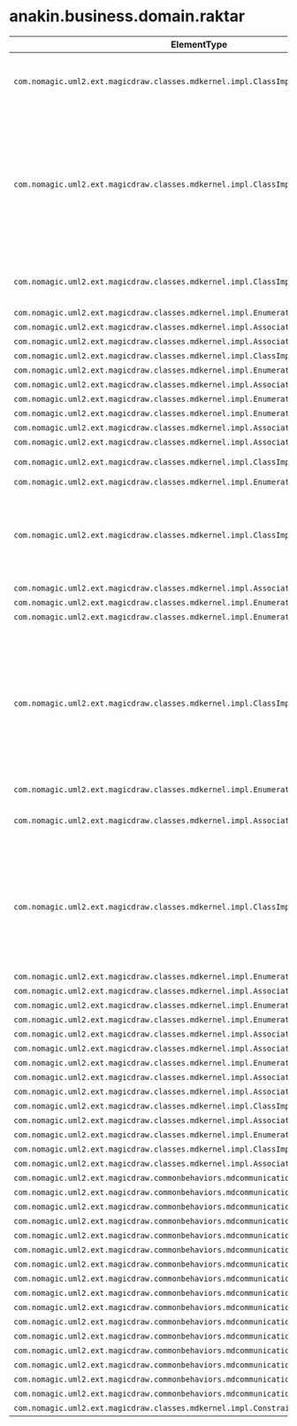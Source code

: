 # anakin.business.domain.raktar

| ElementType | Naming | Comment |
| ----------- | ------- | ------------- |
| `com.nomagic.uml2.ext.magicdraw.classes.mdkernel.impl.ClassImpl` | RaktarP | <html>  <head>		<style>			p {padding:0px; margin:0px;}		</style>	</head>  <body>    <p>A BÁV&#160;z&aacute;logt&aacute;rgyak őrz&eacute;s&eacute;re szolg&aacute;l&oacute; rakt&aacute;rai.&#160;Állapot t&iacute;pus&uacute; entit&aacute;s.    </p></body></html> |
| `com.nomagic.uml2.ext.magicdraw.classes.mdkernel.impl.ClassImpl` | RaktariTetelA | <html>  <head>		<style>			p {padding:0px; margin:0px;}		</style>	</head>  <body>    <p>Fizikai egys&eacute;g (pl. tasak), amelyben t&aacute;rgyakat t&aacute;rolunk. &#160;L&eacute;teznek szabadon &aacute;ll&oacute; t&aacute;rgyak is, de ezeket is megjel&ouml;lj&uuml;k vonalk&oacute;d alapj&aacute;n k&eacute;pzett rakt&aacute;ri azonos&iacute;&iacute;t&oacute;val.    </p></body></html> |
| `com.nomagic.uml2.ext.magicdraw.classes.mdkernel.impl.ClassImpl` | RaktarMuveletE | <html>  <head>		<style>			p {padding:0px; margin:0px;}		</style>	</head>  <body>    <p>Rakt&aacute;ri műveletek. Esem&eacute;ny t&iacute;pus&uacute; entit&aacute;s.&#160;    </p></body></html> |
| `com.nomagic.uml2.ext.magicdraw.classes.mdkernel.impl.EnumerationImpl` | RaktarMuveletTipus |  |
| `com.nomagic.uml2.ext.magicdraw.classes.mdkernel.impl.AssociationImpl` | - |  |
| `com.nomagic.uml2.ext.magicdraw.classes.mdkernel.impl.AssociationImpl` | - |  |
| `com.nomagic.uml2.ext.magicdraw.classes.mdkernel.impl.ClassImpl` | RovancsF |  |
| `com.nomagic.uml2.ext.magicdraw.classes.mdkernel.impl.EnumerationImpl` | RovancsAnyag |  |
| `com.nomagic.uml2.ext.magicdraw.classes.mdkernel.impl.AssociationImpl` | - |  |
| `com.nomagic.uml2.ext.magicdraw.classes.mdkernel.impl.EnumerationImpl` | TetelTipus |  |
| `com.nomagic.uml2.ext.magicdraw.classes.mdkernel.impl.EnumerationImpl` | RovancsTargykor |  |
| `com.nomagic.uml2.ext.magicdraw.classes.mdkernel.impl.AssociationImpl` | - |  |
| `com.nomagic.uml2.ext.magicdraw.classes.mdkernel.impl.AssociationImpl` | - |  |
| `com.nomagic.uml2.ext.magicdraw.classes.mdkernel.impl.ClassImpl` | RovancsTetelF | <html>  <head>		<style>			p {padding:0px; margin:0px;}		</style>	</head>  <body>    <p>Rovancs egy eleme.&#160;    </p></body></html> |
| `com.nomagic.uml2.ext.magicdraw.classes.mdkernel.impl.EnumerationImpl` | Hely |  |
| `com.nomagic.uml2.ext.magicdraw.classes.mdkernel.impl.ClassImpl` | TaroloHelyP | <html>  <head>		<style>			p {padding:0px; margin:0px;}		</style>	</head>  <body>    <p>Hely, ahol adott t&aacute;rgyak tal&aacute;lhat&oacute;k.&#160;Állapot t&iacute;pus&uacute; elem. Nem minden t&aacute;rol&oacute;hely k&ouml;tődik rakt&aacute;rhoz (ld. tipus).    </p></body></html> |
| `com.nomagic.uml2.ext.magicdraw.classes.mdkernel.impl.AssociationImpl` | - |  |
| `com.nomagic.uml2.ext.magicdraw.classes.mdkernel.impl.EnumerationImpl` | HolVan |  |
| `com.nomagic.uml2.ext.magicdraw.classes.mdkernel.impl.EnumerationImpl` | RaktarTipus |  |
| `com.nomagic.uml2.ext.magicdraw.classes.mdkernel.impl.ClassImpl` | RovancsUtemezesP | <html>  <head>		<style>			p {padding:0px; margin:0px;}		</style>	</head>  <body>    <p>V&eacute;grehajthat&oacute; rovancsok t&iacute;pusai. A rovancs&uuml;temez&eacute;s objektumok defini&aacute;lj&aacute;k a rovancsok kezdő időpontj&aacute;t, gyakoris&aacute;g&aacute;t, az &eacute;rintett rakt&aacute;ri t&eacute;telek &eacute;s/vagy t&aacute;rgyak k&ouml;r&eacute;t &eacute;s a rovancs terjedelm&eacute;t.&#160;    </p></body></html> |
| `com.nomagic.uml2.ext.magicdraw.classes.mdkernel.impl.EnumerationImpl` | RovancsIsmetlodes |  |
| `com.nomagic.uml2.ext.magicdraw.classes.mdkernel.impl.AssociationImpl` | - | <html>  <head>		<style>			p {padding:0px; margin:0px;}		</style>	</head>  <body>    <p>Adott rakt&aacute;ri t&eacute;telen v&eacute;grehajtott utols&oacute; művelet.&#160;    </p></body></html> |
| `com.nomagic.uml2.ext.magicdraw.classes.mdkernel.impl.ClassImpl` | RovancsParosF | <html>  <head>		<style>			p {padding:0px; margin:0px;}		</style>	</head>  <body>    <p>Rovancsol&aacute;si műveleteket v&eacute;grehajt&oacute; munkat&aacute;rs p&aacute;ros. Egy t&aacute;rgyellenőrből (rakt&aacute;ros)&#160;&eacute;s egy jegyz&eacute;kellenőrből (tipikusan becs&uuml;s vagy p&eacute;nzt&aacute;ros)&#160;&aacute;ll.&#160;    </p></body></html> |
| `com.nomagic.uml2.ext.magicdraw.classes.mdkernel.impl.EnumerationImpl` | RovancsTetelEredmeny |  |
| `com.nomagic.uml2.ext.magicdraw.classes.mdkernel.impl.AssociationImpl` | - |  |
| `com.nomagic.uml2.ext.magicdraw.classes.mdkernel.impl.EnumerationImpl` | RovancsTipus |  |
| `com.nomagic.uml2.ext.magicdraw.classes.mdkernel.impl.EnumerationImpl` | RovancsEredmeny |  |
| `com.nomagic.uml2.ext.magicdraw.classes.mdkernel.impl.AssociationImpl` | - |  |
| `com.nomagic.uml2.ext.magicdraw.classes.mdkernel.impl.AssociationImpl` | - |  |
| `com.nomagic.uml2.ext.magicdraw.classes.mdkernel.impl.EnumerationImpl` | Aktiv_e |  |
| `com.nomagic.uml2.ext.magicdraw.classes.mdkernel.impl.AssociationImpl` | - |  |
| `com.nomagic.uml2.ext.magicdraw.classes.mdkernel.impl.AssociationImpl` | - |  |
| `com.nomagic.uml2.ext.magicdraw.classes.mdkernel.impl.ClassImpl` | RovancsTargyF |  |
| `com.nomagic.uml2.ext.magicdraw.classes.mdkernel.impl.AssociationImpl` | - |  |
| `com.nomagic.uml2.ext.magicdraw.classes.mdkernel.impl.EnumerationImpl` | RovancsTargyEredmeny |  |
| `com.nomagic.uml2.ext.magicdraw.classes.mdkernel.impl.ClassImpl` | integer |  |
| `com.nomagic.uml2.ext.magicdraw.classes.mdkernel.impl.AssociationImpl` | - |  |
| `com.nomagic.uml2.ext.magicdraw.commonbehaviors.mdcommunications.impl.CallEventImpl` | - |  |
| `com.nomagic.uml2.ext.magicdraw.commonbehaviors.mdcommunications.impl.CallEventImpl` | - |  |
| `com.nomagic.uml2.ext.magicdraw.commonbehaviors.mdcommunications.impl.CallEventImpl` | - |  |
| `com.nomagic.uml2.ext.magicdraw.commonbehaviors.mdcommunications.impl.CallEventImpl` | - |  |
| `com.nomagic.uml2.ext.magicdraw.commonbehaviors.mdcommunications.impl.CallEventImpl` | - |  |
| `com.nomagic.uml2.ext.magicdraw.commonbehaviors.mdcommunications.impl.CallEventImpl` | - |  |
| `com.nomagic.uml2.ext.magicdraw.commonbehaviors.mdcommunications.impl.CallEventImpl` | - |  |
| `com.nomagic.uml2.ext.magicdraw.commonbehaviors.mdcommunications.impl.CallEventImpl` | - |  |
| `com.nomagic.uml2.ext.magicdraw.commonbehaviors.mdcommunications.impl.CallEventImpl` | - |  |
| `com.nomagic.uml2.ext.magicdraw.commonbehaviors.mdcommunications.impl.CallEventImpl` | - |  |
| `com.nomagic.uml2.ext.magicdraw.commonbehaviors.mdcommunications.impl.CallEventImpl` | - |  |
| `com.nomagic.uml2.ext.magicdraw.commonbehaviors.mdcommunications.impl.CallEventImpl` | - |  |
| `com.nomagic.uml2.ext.magicdraw.commonbehaviors.mdcommunications.impl.CallEventImpl` | - |  |
| `com.nomagic.uml2.ext.magicdraw.commonbehaviors.mdcommunications.impl.CallEventImpl` | - |  |
| `com.nomagic.uml2.ext.magicdraw.commonbehaviors.mdcommunications.impl.CallEventImpl` | - |  |
| `com.nomagic.uml2.ext.magicdraw.commonbehaviors.mdcommunications.impl.CallEventImpl` | - |  |
| `com.nomagic.uml2.ext.magicdraw.classes.mdkernel.impl.ConstraintImpl` | shrtRovret |  |
